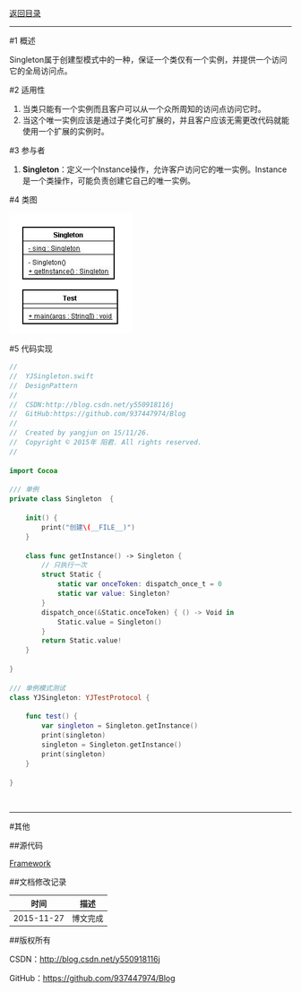[返回目录](https://github.com/937447974/Blog/blob/master/架构设计/23设计模式之目录.md)

----------

#1 概述

Singleton属于创建型模式中的一种，保证一个类仅有一个实例，并提供一个访问它的全局访问点。

#2 适用性

1. 当类只能有一个实例而且客户可以从一个众所周知的访问点访问它时。
2. 当这个唯一实例应该是通过子类化可扩展的，并且客户应该无需更改代码就能使用一个扩展的实例时。

#3 参与者

1. **Singleton**：定义一个Instance操作，允许客户访问它的唯一实例。Instance是一个类操作，可能负责创建它自己的唯一实例。

#4 类图

![DDl-1](https://raw.githubusercontent.com/937447974/Blog/master/Resources/2015112705.png)

#5 代码实现

```swift
//
//  YJSingleton.swift
//  DesignPattern
//
//  CSDN:http://blog.csdn.net/y550918116j
//  GitHub:https://github.com/937447974/Blog
//
//  Created by yangjun on 15/11/26.
//  Copyright © 2015年 阳君. All rights reserved.
//

import Cocoa

/// 单例
private class Singleton  {
    
    init() {
        print("创建\(__FILE__)")
    }
    
    class func getInstance() -> Singleton {
        // 只执行一次
        struct Static {
            static var onceToken: dispatch_once_t = 0
            static var value: Singleton?
        }
        dispatch_once(&Static.onceToken) { () -> Void in
            Static.value = Singleton()
        }
        return Static.value!
    }
    
}

/// 单例模式测试
class YJSingleton: YJTestProtocol {
    
    func test() {
        var singleton = Singleton.getInstance()
        print(singleton)
        singleton = Singleton.getInstance()
        print(singleton)
    }
    
}
```

&#160;

----------

#其他

##源代码

[Framework](https://github.com/937447974/Framework)

##文档修改记录

| 时间 | 描述 |
| ---- | ---- |
| 2015-11-27 | 博文完成 |

##版权所有

CSDN：http://blog.csdn.net/y550918116j

GitHub：https://github.com/937447974/Blog